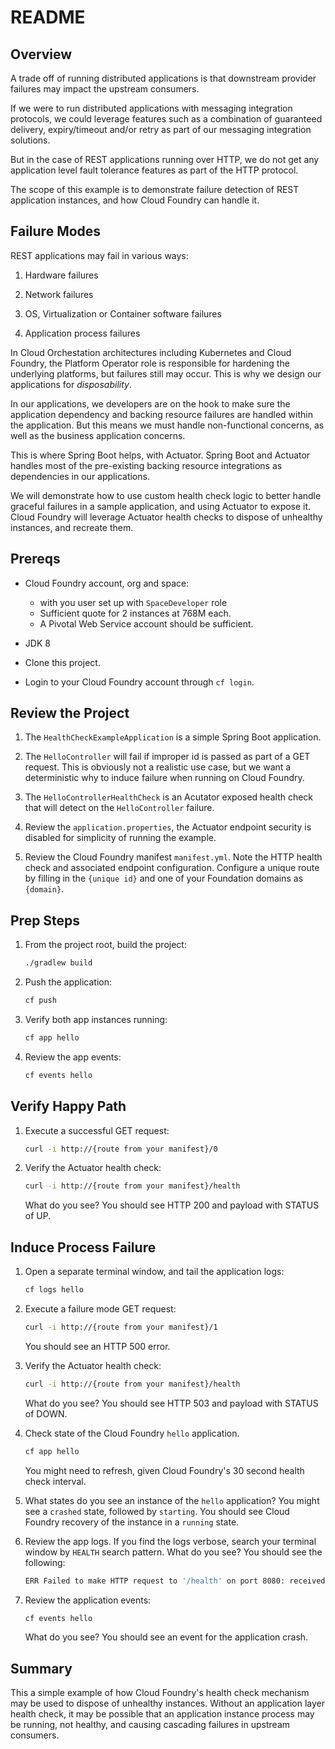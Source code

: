 # README

## Overview

A trade off of running distributed applications is that downstream
provider failures may impact the upstream consumers.

If we were to run distributed applications with messaging integration
protocols, we could leverage features such as a combination of 
guaranteed delivery, expiry/timeout and/or retry as part of our
messaging integration solutions.
 
But in the case of REST applications running over HTTP, we do
not get any application level fault tolerance features as part of
the HTTP protocol.

The scope of this example is to demonstrate failure detection of
REST application instances, and how Cloud Foundry can handle it.

## Failure Modes

REST applications may fail in various ways:

1.  Hardware failures

2.  Network failures

3.  OS, Virtualization or Container software failures

4.  Application process failures

In Cloud Orchestation architectures including Kubernetes and Cloud
Foundry, the Platform Operator role is responsible for hardening the
underlying platforms, but failures still may occur.
This is why we design our applications for *disposability*.

In our applications, we developers are on the hook to make sure
the application dependency and backing resource failures are handled 
within the application.
But this means we must handle non-functional concerns, as well as the
business application concerns.

This is where Spring Boot helps, with Actuator.
Spring Boot and Actuator handles most of the pre-existing backing
resource integrations as dependencies in our applications.

We will demonstrate how to use custom health check logic to better
handle graceful failures in a sample application, and using Actuator
to expose it.
Cloud Foundry will leverage Actuator health checks to dispose of 
unhealthy instances, and recreate them.

## Prereqs

-   Cloud Foundry account, org and space:
    -   with you user set up with `SpaceDeveloper` role
    -   Sufficient quote for 2 instances at 768M each.
    -   A Pivotal Web Service account should be sufficient.

-   JDK 8

-   Clone this project.

-   Login to your Cloud Foundry account through `cf login`.

## Review the Project

1.  The `HealthCheckExampleApplication` is a simple Spring Boot
    application.

1.  The `HelloController` will fail if improper id is passed as part 
    of a GET request.
    This is obviously not a realistic use case, but we want a
    deterministic why to induce failure when running on Cloud Foundry.

1.  The `HelloControllerHealthCheck` is an Acutator exposed health
    check that will detect on the `HelloController` failure.

1.  Review the `application.properties`, the Actuator endpoint
    security is disabled for simplicity of running the example.

1.  Review the Cloud Foundry manifest `manifest.yml`.
    Note the HTTP health check and associated endpoint configuration.
    Configure a unique route by filling in the `{unique id}` and one 
    of your Foundation domains as `{domain}`.
 
## Prep Steps

1.  From the project root, build the project:

    ```bash
    ./gradlew build
    ```

1.  Push the application:

    ```bash
    cf push
    ```

1.  Verify both app instances running:

    ```bash
    cf app hello
    ```
    
1.  Review the app events: 

    ```bash
    cf events hello
    ```

## Verify Happy Path

1.  Execute a successful GET request:

    ```bash
    curl -i http://{route from your manifest}/0
    ```
    
1.  Verify the Actuator health check:
 
    ```bash
    curl -i http://{route from your manifest}/health
    ```
    
    What do you see?
    You should see HTTP 200 and payload with STATUS of UP.
    
## Induce Process Failure

1.  Open a separate terminal window, and tail the application logs:

    ```bash
    cf logs hello
    ```
    
1.  Execute a failure mode GET request:

    ```bash
    curl -i http://{route from your manifest}/1
    ```
    
    You should see an HTTP 500 error.
    
    
1.  Verify the Actuator health check:
 
    ```bash
    curl -i http://{route from your manifest}/health
    ```
    
    What do you see?  You should see HTTP 503 and payload with
    STATUS of DOWN.

1.  Check state of the Cloud Foundry `hello` application.

    ```bash
    cf app hello
    ```

    You might need to refresh, given Cloud Foundry's 30 second
    health check interval.
    
1.  What states do you see an instance of the `hello` application?
    You might see a `crashed` state, followed by `starting`.
    You should see Cloud Foundry recovery of the instance in a
    `running` state.
    
1.  Review the app logs.
    If you find the logs verbose, search your terminal window by
    `HEALTH` search pattern.
    What do you see?
    You should see the following:
    
    ```bash
    ERR Failed to make HTTP request to '/health' on port 8080: received status code 503
    ```
    
1.  Review the application events:

    ```bash
    cf events hello
    ```
    
    What do you see?
    You should see an event for the application crash.
    
## Summary

This a simple example of how Cloud Foundry's health check mechanism
may be used to dispose of unhealthy instances.
Without an application layer health check, it may be possible that
an application instance process may be running, not healthy, and
causing cascading failures in upstream consumers.
    